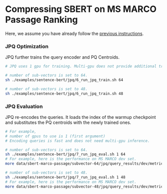 # Compressing SBERT on MS MARCO Passage Ranking

Here, we assume you have already follow the [previous instructions](..). 


### JPQ Optimization

JPQ further trains the query encoder and PQ Centroids.

```bash
# JPQ uses 1 gpu for training. Multi-gpu does not provide additional training efficiency gains according to our experiments. 

# number of sub-vectors is set to 64.
sh ./examples/sentence-bert/jpq/6_run_jpq_train.sh 64

# number of sub-vectors is set to 48. 
sh ./examples/sentence-bert/jpq/6_run_jpq_train.sh 48
```


### JPQ Evaluation

JPQ re-encodes the queries. It loads the index of the warmup checkpoint and substitutes the PQ centroids with the newly trained ones.

```bash
# For example, 
# number of gpus to use is 1 (first argument)
# Encoding queries is fast and does not need multi-gpu inference.

# number of sub-vectors is set to 64.
sh ./examples/sentence-bert/jpq/7_run_jpq_eval.sh 1 64
# For example, here is the performance on MS MARCO dev set.
more data/sbert-marco-passage/subvector-64/jpq/query_results/dev/metric.json 

# number of sub-vectors is set to 48. 
sh ./examples/sentence-bert/jpq/7_run_jpq_eval.sh 1 48
# For example, here is the performance on MS MARCO dev set.
more data/sbert-marco-passage/subvector-48/jpq/query_results/dev/metric.json 
```